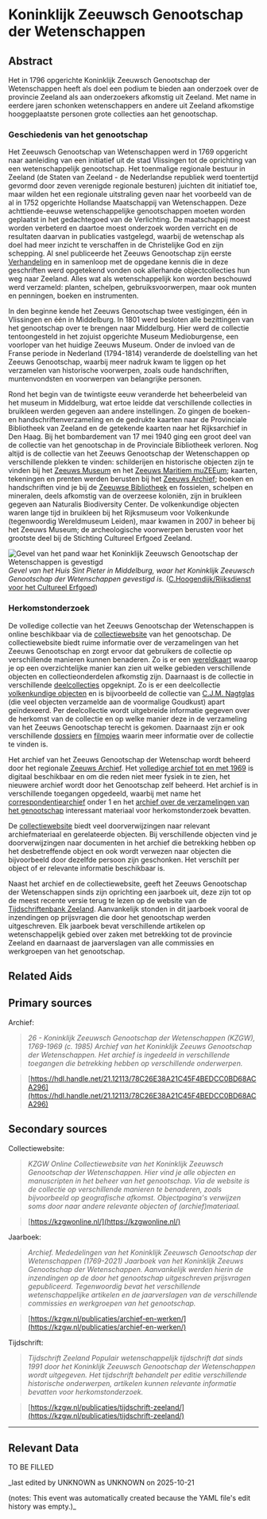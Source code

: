 
# Koninklijk Zeeuwsch Genootschap der Wetenschappen


## Abstract

Het in 1796 opgerichte Koninklijk Zeeuwsch Genootschap der Wetenschappen heeft als doel een podium te bieden aan onderzoek over de provincie Zeeland als aan onderzoekers afkomstig uit Zeeland. Met name in eerdere jaren schonken wetenschappers en andere uit Zeeland afkomstige hooggeplaatste personen grote collecties aan het genootschap.

### Geschiedenis van het genootschap

Het Zeeuwsch Genootschap van Wetenschappen werd in 1769 opgericht naar aanleiding van een initiatief uit de stad Vlissingen tot de oprichting van een wetenschappelijk genootschap. Het toenmalige regionale bestuur in Zeeland (de Staten van Zeeland - de Nederlandse republiek werd toentertijd gevormd door zeven verenigde regionale besturen) juichten dit initiatief toe, maar wilden het een regionale uitstraling geven naar het voorbeeld van de al in 1752 opgerichte Hollandse Maatschappij van Wetenschappen. Deze achttiende-eeuwse wetenschappelijke genootschappen moeten worden geplaatst in het gedachtegoed van de Verlichting. De maatschappij moest worden verbeterd en daartoe moest onderzoek worden verricht en de resultaten daarvan in publicaties vastgelegd, waarbij de wetenschap als doel had meer inzicht te verschaffen in de Christelijke God en zijn schepping. Al snel publiceerde het Zeeuws Genootschap zijn eerste [Verhandeling](https://kzgw.nl/publicaties/archief-en-werken/archief-1769-2018/) en in samenloop met de opgedane kennis die in deze geschriften werd opgetekend vonden ook allerhande objectcollecties hun weg naar Zeeland. Alles wat als wetenschappelijk kon worden beschouwd werd verzameld: planten, schelpen, gebruiksvoorwerpen, maar ook munten en penningen, boeken en instrumenten.

In den beginne kende het Zeeuws Genootschap twee vestigingen, één in Vlissingen en één in Middelburg. In 1801 werd besloten alle bezittingen van het genootschap over te brengen naar Middelburg. Hier werd de collectie tentoongesteld in het zojuist opgerichte Museum Medioburgense, een voorloper van het huidige Zeeuws Museum. Onder de invloed van de Franse periode in Nederland (1794-1814) veranderde de doelstelling van het Zeeuws Genootschap, waarbij meer nadruk kwam te liggen op het verzamelen van historische voorwerpen, zoals oude handschriften, muntenvondsten en voorwerpen van belangrijke personen.

Rond het begin van de twintigste eeuw veranderde het beheerbeleid van het museum in Middelburg, wat ertoe leidde dat verschillende collecties in bruikleen werden gegeven aan andere instellingen. Zo gingen de boeken- en handschriftenverzameling en de gedrukte kaarten naar de Provinciale Bibliotheek van Zeeland en de getekende kaarten naar het Rijksarchief in Den Haag. Bij het bombardement van 17 mei 1940 ging een groot deel van de collectie van het genootschap in de Provinciale Bibliotheek verloren. Nog altijd is de collectie van het Zeeuws Genootschap der Wetenschappen op verschillende plekken te vinden: schilderijen en historische objecten zijn te vinden bij het [Zeeuws Museum](https://www.zeeuwsmuseum.nl/) en het [Zeeuws Maritiem muZEEum](https://www.muzeeum.nl/); kaarten, tekeningen en prenten werden berusten bij het [Zeeuws Archief](https://www.zeeuwsarchief.nl/); boeken en handschriften vind je bij de [Zeeuwse Bibliotheek](https://www.dezb.nl/) en fossielen, schelpen en mineralen, deels afkomstig van de overzeese koloniën, zijn in bruikleen gegeven aan Naturalis Biodiversity Center. De volkenkundige objecten waren lange tijd in bruikleen bij het Rijksmuseum voor Volkenkunde (tegenwoordig Wereldmuseum Leiden), maar kwamen in 2007 in beheer bij het Zeeuws Museum; de archeologische voorwerpen berusten voor het grootste deel bij de Stichting Cultureel Erfgoed Zeeland.

![Gevel van het pand waar het Koninklijk Zeeuwsch Genootschap der Wetenschappen is gevestigd](https://upload.wikimedia.org/wikipedia/commons/thumb/5/59/Houten_gevel_Huis_Sint_Pieter_-_Middelburg_-_20156698_-_RCE.jpg/500px-Houten_gevel_Huis_Sint_Pieter_-_Middelburg_-_20156698_-_RCE.jpg)
_Gevel van het Huis Sint Pieter in Middelburg, waar het Koninklijk Zeeuwsch Genootschap der Wetenschappen gevestigd is._ ([C.Hoogendijk/Rijksdienst voor het Cultureel Erfgoed](https://commons.wikimedia.org/wiki/File:Houten_gevel_Huis_Sint_Pieter_-_Middelburg_-_20156698_-_RCE.jpg))

### Herkomstonderzoek

De volledige collectie van het Zeeuws Genootschap der Wetenschappen is online beschikbaar via de [collectiewebsite](https://kzgwonline.nl/) van het genootschap. De collectiewebsite biedt ruime informatie over de verzamelingen van het Zeeuws Genootschap en zorgt ervoor dat gebruikers de collectie op verschillende manieren kunnen benaderen. Zo is er een [wereldkaart](https://kzgwonline.nl/map) waarop je op een overzichtelijke manier kan zien uit welke gebieden verschillende objecten en collectieonderdelen afkomstig zijn. Daarnaast is de collectie in verschillende [deelcollecties](https://kzgwonline.nl/collecties) opgeknipt. Zo is er een deelcollectie [volkenkundige objecten](https://kzgwonline.nl/collecties/volkenkundige-voorwerpen) en is bijvoorbeeld de collectie van [C.J.M. Nagtglas](https://kzgwonline.nl/collecties/collectie-c-j-m-nagtglas) (die veel objecten verzamelde aan de voormalige Goudkust) apart geïndexeerd. Per deelcollectie wordt uitgebreide informatie gegeven over de herkomst van de collectie en op welke manier deze in de verzameling van het Zeeuws Genootschap terecht is gekomen. Daarnaast zijn er ook verschillende [dossiers](https://kzgwonline.nl/dossiers) en [filmpjes](https://kzgwonline.nl/filmpjes) waarin meer informatie over de collectie te vinden is.

Het archief van het Zeeuws Genootschap der Wetenschap wordt beheerd door het regionale [Zeeuws Archief](https://www.zeeuwsarchief.nl/). Het [volledige archief tot en met 1969](https://hdl.handle.net/21.12113/78C26E38A21C45F4BEDCC0BD68ACA296) is digitaal beschikbaar en om die reden niet meer fysiek in te zien, het nieuwere archief wordt door het Genootschap zelf beheerd. Het archief is in verschillende toegangen opgedeeld, waarbij met name het [correspondentiearchief](https://hdl.handle.net/21.12113/2906F556C70C4565A354A44BBB27EDE5) onder 1 en het [archief over de verzamelingen van het genootschap](https://hdl.handle.net/21.12113/C90772187D2949839D7722B8FFD4BE45) interessant materiaal voor herkomstonderzoek bevatten. 

De [collectiewebsite](https://kzgwonline.nl/) biedt veel doorverwijzingen naar relevant archiefmateriaal en gerelateerde objecten. Bij verschillende objecten vind je doorverwijzingen naar documenten in het archief die betrekking hebben op het desbetreffende object en ook wordt verwezen naar objecten die bijvoorbeeld door dezelfde persoon zijn geschonken. Het verschilt per object of er relevante informatie beschikbaar is.

Naast het archief en de collectiewebsite, geeft het Zeeuws Genootschap der Wetenschappen sinds zijn oprichting een jaarboek uit, deze zijn tot op de meest recente versie terug te lezen op de website van de [Tijdschriftenbank Zeeland](https://tijdschriftenbankzeeland.nl/periodicals/arc). Aanvankelijk stonden in dit jaarboek vooral de inzendingen op prijsvragen die door het genootschap werden uitgeschreven. Elk jaarboek bevat verschillende artikelen op wetenschappelijk gebied over zaken met betrekking tot de provincie Zeeland en daarnaast de jaarverslagen van alle commissies en werkgroepen van het genootschap.


## Related Aids


## Primary sources

Archief:
  > *26 - Koninklijk Zeeuwsch Genootschap der Wetenschappen (KZGW), 1769-1969 (c. 1985)*
  > _Archief van het Koninklijk Zeeuws Genootschap der Wetenschappen. Het archief is ingedeeld in verschillende toegangen die betrekking hebben op verschillende onderwerpen._  

  > [https://hdl.handle.net/21.12113/78C26E38A21C45F4BEDCC0BD68ACA296](https://hdl.handle.net/21.12113/78C26E38A21C45F4BEDCC0BD68ACA296)

## Secondary sources

Collectiewebsite:
  > *KZGW Online*
  > _Collectiewebsite van het Koninklijk Zeeuwsch Genootschap der Wetenschappen. Hier vind je alle objecten en manuscripten in het beheer van het genootschap. Via de website is de collectie op verschillende manieren te benaderen, zoals bijvoorbeeld op geografische afkomst. Objectpagina's verwijzen soms door naar andere relevante objecten of (archief)materiaal._  

  > [https://kzgwonline.nl/](https://kzgwonline.nl/)

Jaarboek:
  > *Archief. Mededelingen van het Koninklijk Zeeuwsch Genootschap der Wetenschappen (1769-2021)*
  > _Jaarboek van het Koninklijk Zeeuws Genootschap der Wetenschappen. Aanvankelijk werden hierin de inzendingen op de door het genootschap uitgeschreven prijsvragen gepubliceerd. Tegenwoordig bevat het verschillende wetenschappelijke artikelen en de jaarverslagen van de verschillende commissies en werkgroepen van het genootschap._  

  > [https://kzgw.nl/publicaties/archief-en-werken/](https://kzgw.nl/publicaties/archief-en-werken/)

Tijdschrift:
  > *Tijdschrift Zeeland*
  > _Populair wetenschappelijk tijdschrift dat sinds 1991 door het Koninklijk Zeeuwsch Genootschap der Wetenschappen wordt uitgegeven. Het tijdschrift behandelt per editie verschillende historische onderwerpen, artikelen kunnen relevante informatie bevatten voor herkomstonderzoek._  

  > [https://kzgw.nl/publicaties/tijdschrift-zeeland/](https://kzgw.nl/publicaties/tijdschrift-zeeland/)



---
## Relevant Data 
TO BE FILLED

_last edited by UNKNOWN as UNKNOWN on 2025-10-21

(notes: This event was automatically created because the YAML file's edit history was empty.)_
        